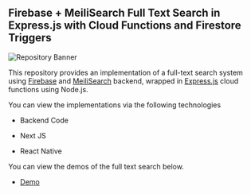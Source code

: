## Firebase + MeiliSearch Full Text Search in Express.js with Cloud Functions and Firestore Triggers

![Repository Banner](https://res.cloudinary.com/dncqpakzo/image/upload/v1698677744/si9lqrszqihl8kn23aqq.jpg)

This repository provides an implementation of a full-text search system using [Firebase](https://firebase.google.com/) and [MeiliSearch](https://www.meilisearch.com/) backend, wrapped in [Express.js](https://expressjs.com/) cloud functions using Node.js.

You can view the implementations via the following technologies

- Backend Code

- Next JS

- React Native

You can view the demos of the full text search below.

- [Demo](https://demos.gauthamvijay.com/)
